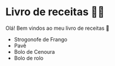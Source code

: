 # Livro de receitas :woman_cook:

Olá! Bem vindos ao meu livro de receitas  :wave:

* Strogonofe de Frango
* Pavê
* Bolo de Cenoura
* Bolo de rolo
